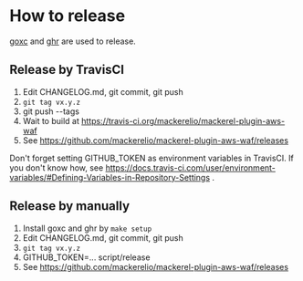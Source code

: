 # How to release

[goxc](https://github.com/laher/goxc) and [ghr](https://github.com/tcnksm/ghr) are used to release.

## Release by TravisCI

1. Edit CHANGELOG.md, git commit, git push
2. `git tag vx.y.z`
3. git push --tags
4. Wait to build at https://travis-ci.org/mackerelio/mackerel-plugin-aws-waf
5. See https://github.com/mackerelio/mackerel-plugin-aws-waf/releases

Don't forget setting GITHUB_TOKEN as environment variables in TravisCI.  If you don't know how, see https://docs.travis-ci.com/user/environment-variables/#Defining-Variables-in-Repository-Settings .

## Release by manually

1. Install goxc and ghr by `make setup`
2. Edit CHANGELOG.md, git commit, git push
3. `git tag vx.y.z`
4. GITHUB_TOKEN=... script/release
5. See https://github.com/mackerelio/mackerel-plugin-aws-waf/releases
